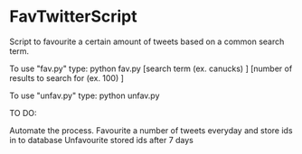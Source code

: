 FavTwitterScript
================

Script to favourite a certain amount of tweets based on a common search term.

To use "fav.py" type: python fav.py [search term (ex. canucks) ] [number of results to search for (ex. 100) ]

To use "unfav.py" type: python unfav.py

TO DO:

Automate the process.
Favourite a number of tweets everyday and store ids in to database
Unfavourite stored ids after 7 days
